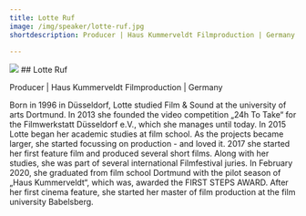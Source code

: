 ```yaml
---
title: Lotte Ruf
image: /img/speaker/lotte-ruf.jpg
shortdescription: Producer | Haus Kummerveldt Filmproduction | Germany

---
```

<img src="/img/speaker/lotte-ruf.jpg">
## Lotte Ruf

Producer | Haus Kummerveldt Filmproduction | Germany

Born in 1996 in Düsseldorf, Lotte studied Film & Sound at the university of arts Dortmund. In 2013 she founded the video competition „24h To Take“ for the Filmwerkstatt Düsseldorf e.V., which she manages until today. In 2015 Lotte began her academic studies at film school. As the projects became larger, she started focussing on production - and loved it. 2017 she started her first feature film and produced several short films. Along with her studies, she was part of several international Filmfestival juries. In February 2020, she graduated from film school Dortmund with the pilot season of „Haus Kummerveldt“, which was, awarded the FIRST STEPS AWARD. After her first cinema feature, she started her master of film production at the film university Babelsberg.

 




